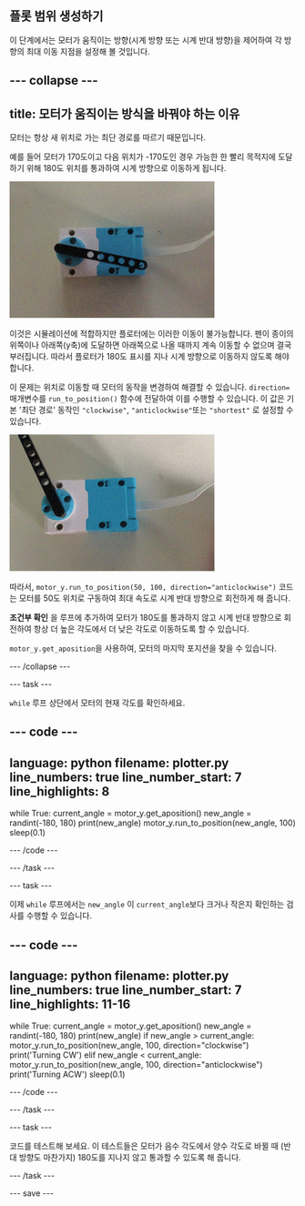## 플롯 범위 생성하기

이 단계에서는 모터가 움직이는 방향(시계 방향 또는 시계 반대 방향)을 제어하여 각 방향의 최대 이동 지점을 설정해 볼 것입니다.

--- collapse ---
---
title: 모터가 움직이는 방식을 바꿔야 하는 이유
---

모터는 항상 새 위치로 가는 최단 경로를 따르기 때문입니다.

예를 들어 모터가 170도이고 다음 위치가 -170도인 경우 가능한 한 빨리 목적지에 도달하기 위해 180도 위치를 통과하여 시계 방향으로 이동하게 됩니다.

![검은색 빔 요소가 부착된 LEGO® Technic™ 모터를 보여주는 동영상 모터는 회전하고 부착된 빔은 데이터에 응답하여 시계 바늘처럼 회전 모터는 시계 방향과 시계 반대 방향으로 완전히 360도 회전하며 때로는 양쪽 방향으로 0 위치를 통과](images/motor_through_zero.gif)

이것은 시뮬레이션에 적합하지만 플로터에는 이러한 이동이 불가능합니다. 펜이 종이의 위쪽이나 아래쪽(y축)에 도달하면 아래쪽으로 나올 때까지 계속 이동할 수 없으며 결국 부러집니다. 따라서 플로터가 180도 표시를 지나 시계 방향으로 이동하지 않도록 해야 합니다.

이 문제는 위치로 이동할 때 모터의 동작을 변경하여 해결할 수 있습니다. `direction=` 매개변수를 `run_to_position()` 함수에 전달하여 이를 수행할 수 있습니다. 이 값은 기본 '최단 경로' 동작인 `"clockwise"`, `"anticlockwise"`또는 `"shortest"` 로 설정할 수 있습니다.

![검은색 빔 요소가 부착된 LEGO® Technic™ 모터를 보여주는 동영상 모터는 회전하고 부착된 빔은 데이터에 응답하여 시계 바늘처럼 회전 모터는 0도에서 180도 사이를 회전하지만 절대 0도를 통과하지 않는 모습](images/motor_not_zero.gif)

따라서, `motor_y.run_to_position(50, 100, direction="anticlockwise")` 코드는 모터를 50도 위치로 구동하여 최대 속도로 시계 반대 방향으로 회전하게 해 줍니다.

**조건부 확인** 을 루프에 추가하여 모터가 180도를 통과하지 않고 시계 반대 방향으로 회전하여 항상 더 높은 각도에서 더 낮은 각도로 이동하도록 할 수 있습니다.

`motor_y.get_aposition`을 사용하여, 모터의 마지막 포지션을 찾을 수 있습니다.

--- /collapse ---

--- task ---

`while` 루프 상단에서 모터의 현재 각도를 확인하세요.

--- code ---
---
language: python filename: plotter.py line_numbers: true line_number_start: 7
line_highlights: 8
---

while True: current_angle = motor_y.get_aposition() new_angle = randint(-180, 180) print(new_angle) motor_y.run_to_position(new_angle, 100) sleep(0.1)

--- /code ---

--- /task ---

--- task ---

이제 `while` 루프에서는 `new_angle` 이 `current_angle`보다 크거나 작은지 확인하는 검사를 수행할 수 있습니다.

--- code ---
---
language: python filename: plotter.py line_numbers: true line_number_start: 7
line_highlights: 11-16
---

while True: current_angle = motor_y.get_aposition() new_angle = randint(-180, 180) print(new_angle) if new_angle > current_angle: motor_y.run_to_position(new_angle, 100, direction="clockwise") print('Turning CW') elif new_angle < current_angle: motor_y.run_to_position(new_angle, 100, direction="anticlockwise") print('Turning ACW') sleep(0.1)

--- /code ---

--- /task ---

--- task ---

코드를 테스트해 보세요. 이 테스트들은 모터가 음수 각도에서 양수 각도로 바뀔 때 (반대 방향도 마찬가지) 180도를 지나지 않고 통과할 수 있도록 해 줍니다.

--- /task ---

--- save ---

